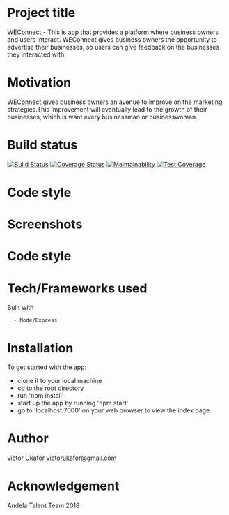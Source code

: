 # Project title 

WEConnect - This is app that provides a platform where business owners and users interact.
WEConnect gives business owners the opportunity to advertise their businesses, so users can
give feedback on the businesses they interacted with.


# Motivation

WEConnect gives business owners an avenue to improve on the marketing strategies.This improvement 
will eventually lead to the growth of their businesses, which is want every businessman or 
businesswoman.


# Build status 
[![Build Status](https://travis-ci.org/VictorUkafor/WEConnect.svg?branch=master)](https://travis-ci.org/VictorUkafor/WEConnect) [![Coverage Status](https://coveralls.io/repos/github/VictorUkafor/WEConnect/badge.svg?branch=master)](https://coveralls.io/github/VictorUkafor/WEConnect?branch=master) [![Maintainability](https://api.codeclimate.com/v1/badges/283b864bd5cba4dc4c6a/maintainability)](https://codeclimate.com/github/VictorUkafor/WEConnect/maintainability) [![Test Coverage](https://api.codeclimate.com/v1/badges/283b864bd5cba4dc4c6a/test_coverage)](https://codeclimate.com/github/VictorUkafor/WEConnect/test_coverage)


# Code style


# Screenshots


# Code style


# Tech/Frameworks used

Built with

      - Node/Express


# Installation

To get started with the app:

   - clone it to your local machine
   - cd to the root directory
   - run 'npm install'
   - start up the app by running 'npm start'
   - go to 'localhost:7000' on your web browser to view the index page 


# Author

victor Ukafor 
victorukafor@gmail.com


# Acknowledgement

Andela Talent Team 2018






